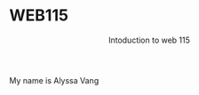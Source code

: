 # WEB115
<html>
  <header>Intoduction to web 115</header>
  <body>My name is Alyssa Vang</body>
  </html>
